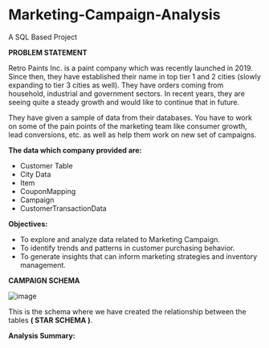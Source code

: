 # Marketing-Campaign-Analysis
A SQL Based Project

**PROBLEM STATEMENT**

Retro Paints Inc. is a paint company which was recently launched in 2019. Since then, they have
established their name in top tier 1 and 2 cities (slowly expanding to tier 3 cities as well).
They have orders coming from household, industrial and government sectors. In recent years,
they are seeing quite a steady growth and would like to continue that in future.

They have given a sample of data from their databases. You have to work on some of the
pain points of the marketing team like consumer growth, lead conversions, etc. as well as help
them work on new set of campaigns.


**The data which company provided are:**
- Customer Table
- City Data
- Item
- CouponMapping
- Campaign
- CustomerTransactionData


**Objectives:**
- To explore and analyze data related to Marketing Campaign.
- To identify trends and patterns in customer purchasing behavior.
- To generate insights that can inform marketing strategies and inventory management.

**CAMPAIGN SCHEMA**

![image](https://github.com/user-attachments/assets/349b1df0-22f8-45df-a0c8-537156bf62bd)


This is the schema where we have created the relationship between the tables **( STAR SCHEMA )**.


**Analysis Summary:**






